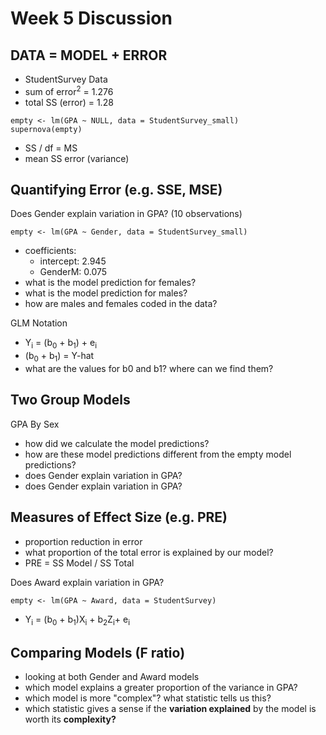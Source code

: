 # Week 5 Discussion

## DATA = MODEL + ERROR
* StudentSurvey Data
* sum of error<sup>2</sup> = 1.276
* total SS (error) = 1.28
````
empty <- lm(GPA ~ NULL, data = StudentSurvey_small)
supernova(empty)
````
* SS / df = MS
* mean SS error (variance)


## Quantifying Error (e.g. SSE, MSE)

Does Gender explain variation in GPA? (10 observations)
````
empty <- lm(GPA ~ Gender, data = StudentSurvey_small)
````
* coefficients:
  * intercept: 2.945
  * GenderM: 0.075
* what is the model prediction for females?
* what is the model prediction for males?
* how are males and females coded in the data?

GLM Notation
* Y<sub>i</sub> = (b<sub>0</sub> + b<sub>1</sub>) + e<sub>i</sub>
* (b<sub>0</sub> + b<sub>1</sub>) = Y-hat
* what are the values for b0 and b1? where can we find them?


## Two Group Models

GPA By Sex
* how did we calculate the model predictions?
* how are these model predictions different from the empty model predictions?
* does Gender explain variation in GPA?
* does Gender explain variation in GPA?


## Measures of Effect Size (e.g. PRE)
* proportion reduction in error
* what proportion of the total error is explained by our model?
* PRE = SS Model / SS Total

Does Award explain variation in GPA?
````
empty <- lm(GPA ~ Award, data = StudentSurvey)
````
* Y<sub>i</sub> = (b<sub>0</sub> + b<sub>1</sub>)X<sub>i</sub> + b<sub>2</sub>Z<sub>i</sub>+ e<sub>i</sub>

## Comparing Models (F ratio)
* looking at both Gender and Award models
* which model explains a greater proportion of the variance in GPA?
* which model is more "complex"? what statistic tells us this?
* which statistic gives a sense if the **variation explained** by the model is worth its **complexity?**
